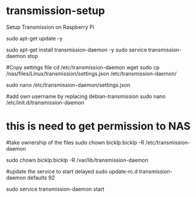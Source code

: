 # transmission-setup
Setup Transmission on Raspberry Pi

sudo apt-get update -y

sudo apt-get install transmission-daemon -y
sudo service transmission-daemon stop

#Copy settings file
cd /etc/transmission-daemon
wget 
sudo cp /nas/files/Linux/transmission/settings.json /etc/transmission-daemon/

sudo nano /etc/transmission-daemon/settings.json

#add own username by replacing debian-transmission
sudo nano /etc/init.d/transmission-daemon
# this is need to get permission to NAS

#take ownership of the files
sudo chown bicklp:bicklp -R /etc/transmission-daemon

sudo chown bicklp:bicklp -R /var/lib/transmission-daemon

#update the service to start delayed
sudo update-rc.d transmission-daemon defaults 92

sudo service transmission-daemon start
